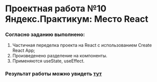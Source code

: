 # Проектная работа №10 Яндекс.Практикум: Место React

### Согласно заданию выполнено:
1. Частичная переделка проекта на React с использованием Create React App;
2. Произведенено разделение на компоненты.
3. Применяются useState, useEffect.

### Результат работы можно увидеть [тут](https://lizabettt.github.io/mesto-react/)